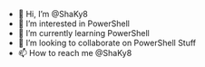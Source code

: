 - 👋 Hi, I’m @ShaKy8
- 👀 I’m interested in PowerShell
- 🌱 I’m currently learning PowerShell
- 💞️ I’m looking to collaborate on PowerShell Stuff
- 📫 How to reach me @ShaKy8

<!---
ShaKy8/ShaKy8 is a ✨ special ✨ repository because its `README.md` (this file) appears on your GitHub profile.
You can click the Preview link to take a look at your changes.
--->
